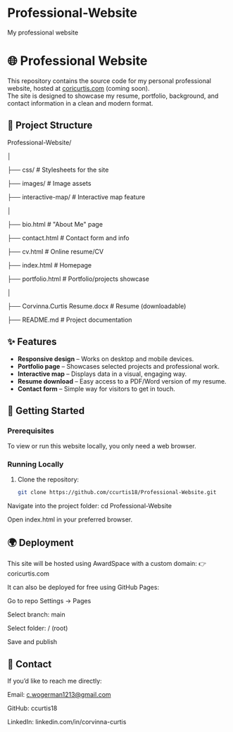 # Professional-Website
My professional website


# 🌐 Professional Website

This repository contains the source code for my personal professional website, hosted at [coricurtis.com](http://coricurtis.com) (coming soon).  
The site is designed to showcase my resume, portfolio, background, and contact information in a clean and modern format.


## 📂 Project Structure
Professional-Website/

│

├── css/ # Stylesheets for the site

├── images/ # Image assets

├── interactive-map/ # Interactive map feature

│

├── bio.html # "About Me" page

├── contact.html # Contact form and info

├── cv.html # Online resume/CV

├── index.html # Homepage

├── portfolio.html # Portfolio/projects showcase

│

├── Corvinna.Curtis Resume.docx # Resume (downloadable)

├── README.md # Project documentation

## ✨ Features

- **Responsive design** – Works on desktop and mobile devices.
- **Portfolio page** – Showcases selected projects and professional work.
- **Interactive map** – Displays data in a visual, engaging way.
- **Resume download** – Easy access to a PDF/Word version of my resume.
- **Contact form** – Simple way for visitors to get in touch.

## 🚀 Getting Started

### Prerequisites
To view or run this website locally, you only need a web browser.

### Running Locally
1. Clone the repository:
   ```bash
   git clone https://github.com/ccurtis18/Professional-Website.git

Navigate into the project folder: cd Professional-Website

Open index.html in your preferred browser.

## 🌍 Deployment
This site will be hosted using AwardSpace with a custom domain:
👉 coricurtis.com

It can also be deployed for free using GitHub Pages:

Go to repo Settings → Pages

Select branch: main

Select folder: / (root)

Save and publish

## 📧 Contact

If you’d like to reach me directly:

Email: c.wogerman1213@gmail.com

GitHub: ccurtis18

LinkedIn: linkedin.com/in/corvinna-curtis
